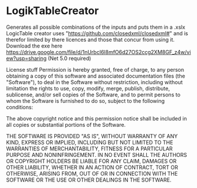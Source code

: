 # LogikTableCreator
Generates all possible combinations of the inputs and puts them in a .xslx
LogicTable creator uses "https://github.com/closedxml/closedxml#" and is therefor limited by there licences and those that concur from using it.
Download the exe here https://drive.google.com/file/d/1nUrbcI6l8mfO6d27OS2ccg2XM8GF_z4w/view?usp=sharing (Net 5.0 required)

License stuff
Permission is hereby granted, free of charge, to any person obtaining a copy
of this software and associated documentation files (the "Software"), to deal
in the Software without restriction, including without limitation the rights
to use, copy, modify, merge, publish, distribute, sublicense, and/or sell
copies of the Software, and to permit persons to whom the Software is
furnished to do so, subject to the following conditions:

The above copyright notice and this permission notice shall be included in all
copies or substantial portions of the Software.

THE SOFTWARE IS PROVIDED "AS IS", WITHOUT WARRANTY OF ANY KIND, EXPRESS OR
IMPLIED, INCLUDING BUT NOT LIMITED TO THE WARRANTIES OF MERCHANTABILITY,
FITNESS FOR A PARTICULAR PURPOSE AND NONINFRINGEMENT. IN NO EVENT SHALL THE
AUTHORS OR COPYRIGHT HOLDERS BE LIABLE FOR ANY CLAIM, DAMAGES OR OTHER
LIABILITY, WHETHER IN AN ACTION OF CONTRACT, TORT OR OTHERWISE, ARISING FROM,
OUT OF OR IN CONNECTION WITH THE SOFTWARE OR THE USE OR OTHER DEALINGS IN THE
SOFTWARE.
